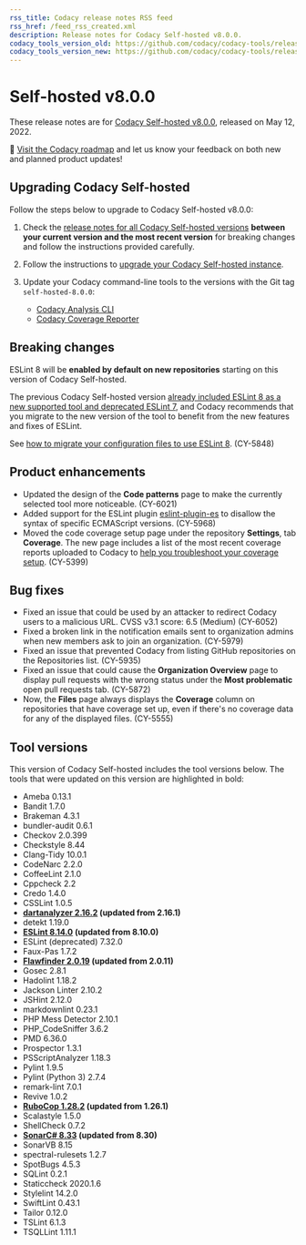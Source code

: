 ```yaml
---
rss_title: Codacy release notes RSS feed
rss_href: /feed_rss_created.xml
description: Release notes for Codacy Self-hosted v8.0.0.
codacy_tools_version_old: https://github.com/codacy/codacy-tools/releases/tag/5.5.6
codacy_tools_version_new: https://github.com/codacy/codacy-tools/releases/tag/5.7.38
---
```


# Self-hosted v8.0.0

These release notes are for [Codacy Self-hosted v8.0.0](https://github.com/codacy/chart/releases/tag/8.0.0), released on May 12, 2022.

📢 [Visit the Codacy roadmap](https://roadmap.codacy.com) and <span class="skip-vale">let us know</span> your feedback on both new and planned product updates!

## Upgrading Codacy Self-hosted

Follow the steps below to upgrade to Codacy Self-hosted v8.0.0:

1.  Check the [release notes for all Codacy Self-hosted versions](../index.md#self-hosted) **between your current version and the most recent version** for breaking changes and follow the instructions provided <span class="skip-vale">carefully</span>.

1.  Follow the instructions to [upgrade your Codacy Self-hosted instance](https://docs.codacy.com/v8.0/chart/maintenance/upgrade/).

1.  Update your Codacy command-line tools to the versions with the Git tag `self-hosted-8.0.0`:

    -   [Codacy Analysis CLI](https://github.com/codacy/codacy-analysis-cli/releases/tag/self-hosted-8.0.0)
    -   [Codacy Coverage Reporter](https://github.com/codacy/codacy-coverage-reporter/releases/tag/self-hosted-8.0.0)

## Breaking changes

ESLint 8 will be **enabled by default on new repositories** starting on this version of Codacy Self-hosted.

The previous Codacy Self-hosted version [already included ESLint 8 as a new supported tool and deprecated ESLint 7](self-hosted-v7.0.0.md#product-enhancements), and Codacy recommends that you migrate to the new version of the tool to benefit from the new features and fixes of ESLint.

See [how to migrate your configuration files to use ESLint 8](../cloud/cloud-2022-03-31-adding-eslint8.md#migrating-your-configuration-files-to-use-eslint-8). (CY-5848)

## Product enhancements

-   Updated the design of the **Code patterns** page to make the currently selected tool more noticeable. (CY-6021)
-   Added support for the ESLint plugin [<span class="skip-vale">eslint-plugin-es</span>](https://github.com/mysticatea/eslint-plugin-es) to disallow the syntax of specific ECMAScript versions. (CY-5968)
-   Moved the code coverage setup page under the repository **Settings**, tab **Coverage**. The new page includes a list of the most recent coverage reports uploaded to Codacy to [help you troubleshoot your coverage setup](http://docs.codacy.com/v8.0/coverage-reporter/#uploading-coverage). (CY-5399)

## Bug fixes

-   Fixed an issue that could be used by an attacker to redirect Codacy users to a malicious URL. CVSS v3.1 score: 6.5 (Medium) (CY-6052)
-   Fixed a broken link in the notification emails sent to organization admins when new members ask to join an organization. (CY-5979)
-   Fixed an issue that prevented Codacy from listing GitHub repositories on the Repositories list. (CY-5935)
-   Fixed an issue that could cause the **Organization Overview** page to display pull requests with the wrong status under the **Most problematic** open pull requests tab. (CY-5872)
-   Now, the **Files** page always displays the **Coverage** column on repositories that have coverage set up, even if there's no coverage data for any of the displayed files. (CY-5555)

## Tool versions

This version of Codacy Self-hosted includes the tool versions below. The tools that were updated on this version are highlighted in bold:

-   Ameba 0.13.1
-   Bandit 1.7.0
-   Brakeman 4.3.1
-   bundler-audit 0.6.1
-   Checkov 2.0.399
-   Checkstyle 8.44
-   Clang-Tidy 10.0.1
-   CodeNarc 2.2.0
-   CoffeeLint 2.1.0
-   Cppcheck 2.2
-   Credo 1.4.0
-   CSSLint 1.0.5
-   **[dartanalyzer 2.16.2](https://github.com/dart-lang/sdk/blob/main/CHANGELOG.md#2162---2022-03-24) (updated from 2.16.1)**
-   detekt 1.19.0
-   **[ESLint 8.14.0](https://github.com/eslint/eslint/releases/tag/v8.14.0) (updated from 8.10.0)**
-   ESLint (deprecated) 7.32.0
-   Faux-Pas 1.7.2
-   **[Flawfinder 2.0.19](https://github.com/david-a-wheeler/flawfinder/blob/master/ChangeLog) (updated from 2.0.11)**
-   Gosec 2.8.1
-   Hadolint 1.18.2
-   Jackson Linter 2.10.2
-   JSHint 2.12.0
-   markdownlint 0.23.1
-   PHP Mess Detector 2.10.1
-   PHP_CodeSniffer 3.6.2
-   PMD 6.36.0
-   Prospector 1.3.1
-   PSScriptAnalyzer 1.18.3
-   Pylint 1.9.5
-   Pylint (Python 3) 2.7.4
-   remark-lint 7.0.1
-   Revive 1.0.2
-   **[RuboCop 1.28.2](https://github.com/rubocop/rubocop/releases/tag/v1.28.2) (updated from 1.26.1)**
-   Scalastyle 1.5.0
-   ShellCheck 0.7.2
-   **[SonarC# 8.33](https://github.com/SonarSource/sonar-dotnet/releases/tag/8.33.0.40503) (updated from 8.30)**
-   SonarVB 8.15
-   spectral-rulesets 1.2.7
-   SpotBugs 4.5.3
-   SQLint 0.2.1
-   Staticcheck 2020.1.6
-   Stylelint 14.2.0
-   SwiftLint 0.43.1
-   Tailor 0.12.0
-   TSLint 6.1.3
-   TSQLLint 1.11.1
